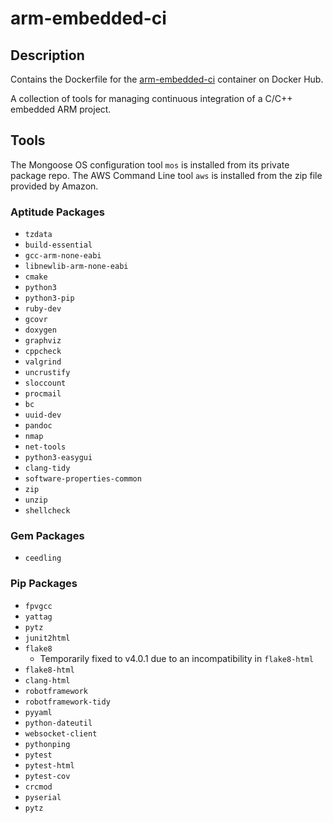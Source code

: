 # arm-embedded-ci
## Description
Contains the Dockerfile for the [arm-embedded-ci](https://hub.docker.com/repository/docker/jconstam/arm-embedded-ci/builds) container on Docker Hub.

A collection of tools for managing continuous integration of a C/C++ embedded ARM project.

## Tools

The Mongoose OS configuration tool `mos` is installed from its private package repo.
The AWS Command Line tool `aws` is installed from the zip file provided by Amazon.

### Aptitude Packages

- `tzdata`
- `build-essential`
- `gcc-arm-none-eabi`
- `libnewlib-arm-none-eabi`
- `cmake`
- `python3`
- `python3-pip`
- `ruby-dev`
- `gcovr`
- `doxygen`
- `graphviz`
- `cppcheck`
- `valgrind`
- `uncrustify`
- `sloccount`
- `procmail`
- `bc`
- `uuid-dev`
- `pandoc`
- `nmap`
- `net-tools`
- `python3-easygui`
- `clang-tidy`
- `software-properties-common`
- `zip`
- `unzip`
- `shellcheck`

### Gem Packages

- `ceedling`

### Pip Packages

- `fpvgcc`
- `yattag`
- `pytz`
- `junit2html`
- `flake8`
  - Temporarily fixed to v4.0.1 due to an incompatibility in `flake8-html`
- `flake8-html`
- `clang-html`
- `robotframework`
- `robotframework-tidy`
- `pyyaml`
- `python-dateutil`
- `websocket-client`
- `pythonping`
- `pytest`
- `pytest-html`
- `pytest-cov`
- `crcmod`
- `pyserial`
- `pytz`

